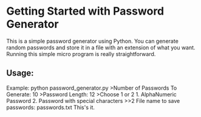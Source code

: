 # Getting Started with Password Generator

This is a simple password generator using Python.
You can generate random passwords and store it in a file with an extension of what you want.
Running this simple micro program is really straightforward.


## Usage:

Example: python password_generator.py
        >Number of Passwords To Generate: 10
        >Password Length: 12
        >Choose 1 or 2
            1. AlphaNumeric Password
            2. Password with special characters
        >>2
        File name to save passwords: passwords.txt
        This's it.

